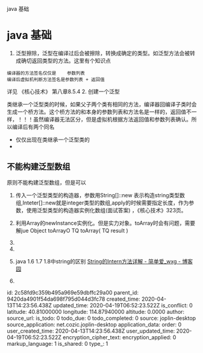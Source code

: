 java 基础

# java 基础
1. 泛型擦除，泛型在编译过后会被擦除，转换成确定的类型。如泛型方法会被转成确切返回类型的方法。这里有个知识点
```
编译器的方法签名仅仅是    参数列表
编译后虚拟机判断方法签名是参数列表 + 返回值
```
详见 《核心技术》 第八章8.5.4
2. 创建一个泛型 

类继承一个泛型类的时候，如果父子两个类有相同的方法，编译器回编译子类时会生成一个桥方法。这个桥方法的和本身的参数列表和方法名是一样的，返回值不一样，！！！虽然编译器无法区分，但是虚拟机根据方法返回值和参数列表确认。所以编译后有两个同名

* 仅仅出现在类继承一个泛型类的
* 
## 不能构建泛型数组

原则不能构建泛型数组，但是可以
1. 传入一个泛型类型的构造器，参数用String[]::new 表示构造string类型数组,Inteter[]::new就是integer类型的数组,apply的时候需要指定长度，作为参数，使用泛型类型的构造器实例化数组(面试答案) ，《核心技术》323页。
2. 利用Array的newInstance实例化。但是实力对象。toArray时会有问题，需要解jue 
Object toArrayO 
TQ toArray( TQ result )
3. 
4. 

3. java 1.6 1.7 1.8中string的区别 
[String的Intern方法详解 - 简单爱_wxg - 博客园](:/a2f6621b59e44f919ec60bbe79854868)
4. 



id: 2c58fd9c359b495a969e59dbffc29a00
parent_id: 9420da4901f54da698f795d044d3fc78
created_time: 2020-04-13T14:23:56.438Z
updated_time: 2020-04-19T06:52:23.522Z
is_conflict: 0
latitude: 40.81000000
longitude: 114.87940000
altitude: 0.0000
author: 
source_url: 
is_todo: 0
todo_due: 0
todo_completed: 0
source: joplin-desktop
source_application: net.cozic.joplin-desktop
application_data: 
order: 0
user_created_time: 2020-04-13T14:23:56.438Z
user_updated_time: 2020-04-19T06:52:23.522Z
encryption_cipher_text: 
encryption_applied: 0
markup_language: 1
is_shared: 0
type_: 1
